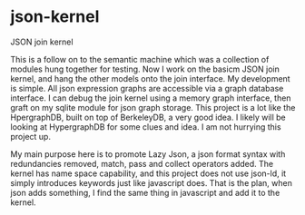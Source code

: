 json-kernel
===========

JSON join kernel

This is a follow on to the semantic machine which was a collection of modules hung together for testing.  Now I work on the basicm
JSON join kernel, and hang the other models onto the join interface. My development is simple.  All json expression graphs are accessible via a graph database interface. I can debug the join kernel using a memory graph interface, then graft on my sqlite module for json graph storage.
This project is a lot like the HpergraphDB, built on top of BerkeleyDB, a very good idea. I likely will be looking at HypergraphDB for some clues and idea. I am not hurrying this project up.

My main purpose here is to promote Lazy Json, a json format syntax with redundancies removed, match, pass and collect operators added. The kernel has name space capability, and this project does not use json-ld, it simply introduces keywords just like javascript does. That is the plan, when json adds something, I find the same thing in javascript and add it to the kernel.
